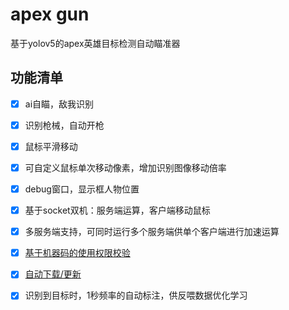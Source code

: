 # apex gun

基于yolov5的apex英雄目标检测自动瞄准器

## 功能清单

- [x] ai自瞄，敌我识别
- [x] 识别枪械，自动开枪
- [x] 鼠标平滑移动
- [x] 可自定义鼠标单次移动像素，增加识别图像移动倍率
- [x] debug窗口，显示框人物位置
- [x] 基于socket双机：服务端运算，客户端移动鼠标
- [x] 多服务端支持，可同时运行多个服务端供单个客户端进行加速运算
- [x] [基于机器码的使用权限校验](https://github.com/wdragondragon/apex_vaildate.git)
- [x] [自动下载/更新](https://github.com/wdragondragon/ag_auto_update.git)
- [x] 识别到目标时，1秒频率的自动标注，供反喂数据优化学习

